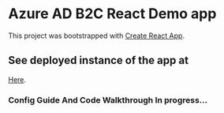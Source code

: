 # Azure AD B2C React Demo app

This project was bootstrapped with [Create React App](https://github.com/facebook/create-react-app).

## See deployed instance of the app at
[Here](https://adb2c-react-webapp.vercel.app/).

### Config Guide And Code Walkthrough In progress...